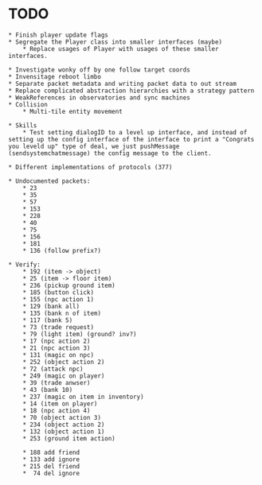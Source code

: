 ﻿# TODO
	* Finish player update flags
	* Segregate the Player class into smaller interfaces (maybe)
		* Replace usages of Player with usages of these smaller interfaces.

	* Investigate wonky off by one follow target coords
	* Invensitage reboot limbo
	* Separate packet metadata and writing packet data to out stream
	* Replace complicated abstraction hierarchies with a strategy pattern
	* WeakReferences in observatories and sync machines
	* Collision
		* Multi-tile entity movement

	* Skills
		* Test setting dialogID to a level up interface, and instead of setting up the config interface of the interface to print a "Congrats you leveld up" type of deal, we just pushMessage (sendsystemchatmessage) the config message to the client.

	* Different implementations of protocols (377)
  		
	* Undocumented packets:
		* 23
		* 35
		* 57
		* 153
		* 228
		* 40
		* 75
		* 156
		* 181
		* 136 (follow prefix?)
	
	* Verify:
		* 192 (item -> object)
		* 25 (item -> floor item)
		* 236 (pickup ground item)
		* 185 (button click)
		* 155 (npc action 1)
		* 129 (bank all)
		* 135 (bank n of item)
		* 117 (bank 5)
		* 73 (trade request)
		* 79 (light item) (ground? inv?)
		* 17 (npc action 2)
		* 21 (npc action 3)
		* 131 (magic on npc)
		* 252 (object action 2)
		* 72 (attack npc)
		* 249 (magic on player)
		* 39 (trade anwser)
		* 43 (bank 10)
		* 237 (magic on item in inventory)
		* 14 (item on player)
		* 18 (npc action 4)
		* 70 (object action 3)
		* 234 (object action 2)
		* 132 (object action 1)
		* 253 (ground item action)
		
		* 188 add friend
		* 133 add ignore
		* 215 del friend
		*  74 del ignore